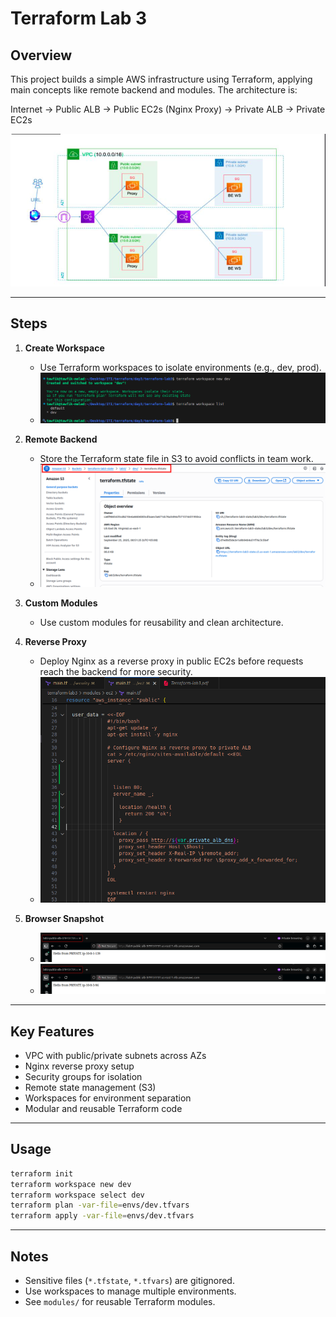 # Terraform Lab 3

## Overview

This project builds a simple AWS infrastructure using Terraform, applying main concepts like remote backend and modules. The architecture is:

Internet → Public ALB → Public EC2s (Nginx Proxy) → Private ALB → Private EC2s

![Project Overview](snaps/project-overview.png)

---

## Steps

1. **Create Workspace**
   - Use Terraform workspaces to isolate environments (e.g., dev, prod).
   - ![Create Workspace](snaps/create-namespace.png)

2. **Remote Backend**
   - Store the Terraform state file in S3 to avoid conflicts in team work.
   - ![Remote Backend](snaps/remote-backend.png)

3. **Custom Modules**
   - Use custom modules for reusability and clean architecture.

4. **Reverse Proxy**
   - Deploy Nginx as a reverse proxy in public EC2s before requests reach the backend for more security.
   - ![Proxy Image](snaps/proxy-image.png)

5. **Browser Snapshot**
   - ![Browser Snapshot](snaps/browser-snap-1.png)
   - ![Browser Snapshot](snaps/browser-snap-2.png)


---

## Key Features
- VPC with public/private subnets across AZs
- Nginx reverse proxy setup
- Security groups for isolation
- Remote state management (S3)
- Workspaces for environment separation
- Modular and reusable Terraform code

---

## Usage

```bash
terraform init
terraform workspace new dev
terraform workspace select dev
terraform plan -var-file=envs/dev.tfvars
terraform apply -var-file=envs/dev.tfvars
```

---

## Notes
- Sensitive files (`*.tfstate`, `*.tfvars`) are gitignored.
- Use workspaces to manage multiple environments.
- See `modules/` for reusable Terraform modules.
